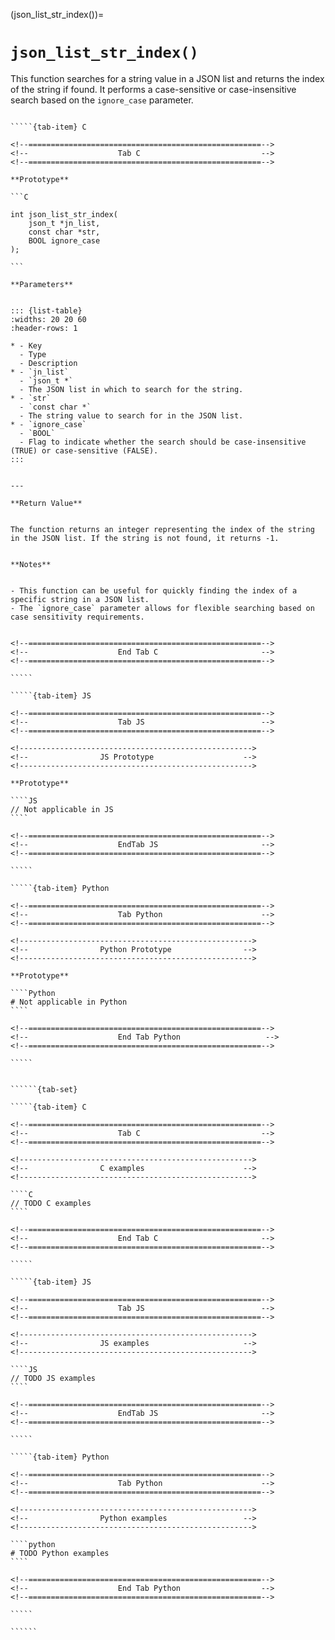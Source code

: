 <!-- ============================================================== -->
(json_list_str_index())=
# `json_list_str_index()`
<!-- ============================================================== -->


This function searches for a string value in a JSON list and returns the index of the string if found. It performs a case-sensitive or case-insensitive search based on the `ignore_case` parameter.


<!------------------------------------------------------------>
<!--                    Prototypes                          -->
<!------------------------------------------------------------>

``````{tab-set}

`````{tab-item} C

<!--====================================================-->
<!--                    Tab C                           -->
<!--====================================================-->

**Prototype**

```C

int json_list_str_index(
    json_t *jn_list,
    const char *str,
    BOOL ignore_case
);

```

**Parameters**


::: {list-table}
:widths: 20 20 60
:header-rows: 1

* - Key
  - Type
  - Description
* - `jn_list`
  - `json_t *`
  - The JSON list in which to search for the string.
* - `str`
  - `const char *`
  - The string value to search for in the JSON list.
* - `ignore_case`
  - `BOOL`
  - Flag to indicate whether the search should be case-insensitive (TRUE) or case-sensitive (FALSE).
:::


---

**Return Value**


The function returns an integer representing the index of the string in the JSON list. If the string is not found, it returns -1.


**Notes**


- This function can be useful for quickly finding the index of a specific string in a JSON list.
- The `ignore_case` parameter allows for flexible searching based on case sensitivity requirements.


<!--====================================================-->
<!--                    End Tab C                       -->
<!--====================================================-->

`````

`````{tab-item} JS

<!--====================================================-->
<!--                    Tab JS                          -->
<!--====================================================-->

<!---------------------------------------------------->
<!--                JS Prototype                    -->
<!---------------------------------------------------->

**Prototype**

````JS
// Not applicable in JS
````

<!--====================================================-->
<!--                    EndTab JS                       -->
<!--====================================================-->

`````

`````{tab-item} Python

<!--====================================================-->
<!--                    Tab Python                      -->
<!--====================================================-->

<!---------------------------------------------------->
<!--                Python Prototype                -->
<!---------------------------------------------------->

**Prototype**

````Python
# Not applicable in Python
````

<!--====================================================-->
<!--                    End Tab Python                   -->
<!--====================================================-->

`````

``````

<!------------------------------------------------------------>
<!--                    Examples                            -->
<!------------------------------------------------------------>

```````{dropdown} Examples

``````{tab-set}

`````{tab-item} C

<!--====================================================-->
<!--                    Tab C                           -->
<!--====================================================-->

<!---------------------------------------------------->
<!--                C examples                      -->
<!---------------------------------------------------->

````C
// TODO C examples
````

<!--====================================================-->
<!--                    End Tab C                       -->
<!--====================================================-->

`````

`````{tab-item} JS

<!--====================================================-->
<!--                    Tab JS                          -->
<!--====================================================-->

<!---------------------------------------------------->
<!--                JS examples                     -->
<!---------------------------------------------------->

````JS
// TODO JS examples
````

<!--====================================================-->
<!--                    EndTab JS                       -->
<!--====================================================-->

`````

`````{tab-item} Python

<!--====================================================-->
<!--                    Tab Python                      -->
<!--====================================================-->

<!---------------------------------------------------->
<!--                Python examples                 -->
<!---------------------------------------------------->

````python
# TODO Python examples
````

<!--====================================================-->
<!--                    End Tab Python                  -->
<!--====================================================-->

`````

``````

```````

